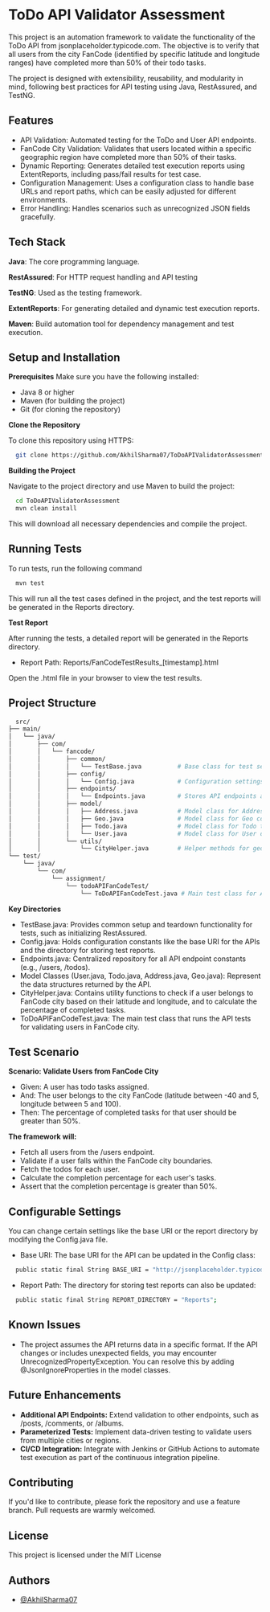 
# ToDo API Validator Assessment

This project is an automation framework to validate the functionality of the ToDo API from jsonplaceholder.typicode.com. The objective is to verify that all users from the city FanCode (identified by specific latitude and longitude ranges) have completed more than 50% of their todo tasks.

The project is designed with extensibility, reusability, and modularity in mind, following best practices for API testing using Java, RestAssured, and TestNG.


## Features

- API Validation: Automated testing for the ToDo and User API endpoints.
- FanCode City Validation: Validates that users located within a specific geographic region have completed more than 50% of their tasks.
- Dynamic Reporting: Generates detailed test execution reports using ExtentReports, including pass/fail results for test case.
- Configuration Management: Uses a configuration class to handle base URLs and report paths, which can be easily adjusted for different environments.
- Error Handling: Handles scenarios such as unrecognized JSON fields gracefully.
## Tech Stack

**Java**: The core programming language.

**RestAssured**: For HTTP request handling and API testing

**TestNG**: Used as the testing framework.

**ExtentReports**: For generating detailed and dynamic test execution reports.

**Maven**: Build automation tool for dependency management and test execution.



## Setup and Installation

**Prerequisites**
Make sure you have the following installed:

- Java 8 or higher
- Maven (for building the project)
- Git (for cloning the repository)

**Clone the Repository**

To clone this repository using HTTPS:

```bash
  git clone https://github.com/AkhilSharma07/ToDoAPIValidatorAssessment.git
```
**Building the Project**

Navigate to the project directory and use Maven to build the project:

```bash
  cd ToDoAPIValidatorAssessment
  mvn clean install
```

This will download all necessary dependencies and compile the project.





## Running Tests

To run tests, run the following command

```bash
  mvn test
```

This will run all the test cases defined in the project, and the test reports will be generated in the Reports directory.

**Test Report**

After running the tests, a detailed report will be generated in the Reports directory.

- Report Path: Reports/FanCodeTestResults_[timestamp].html

Open the .html file in your browser to view the test results.




## Project Structure

```bash
  src/
├── main/
│   └── java/
│       ├── com/
│       │   └── fancode/
│       │       ├── common/
│       │       │   └── TestBase.java          # Base class for test setup and teardown
│       │       ├── config/
│       │       │   └── Config.java            # Configuration settings for API base URI and reports
│       │       ├── endpoints/
│       │       │   └── Endpoints.java         # Stores API endpoints as constants
│       │       ├── model/
│       │       │   ├── Address.java           # Model class for Address
│       │       │   ├── Geo.java               # Model class for Geo coordinates
│       │       │   ├── Todo.java              # Model class for Todo tasks
│       │       │   └── User.java              # Model class for User details
│       │       └── utils/
│       │           └── CityHelper.java        # Helper methods for geolocation validation and task completion
└── test/
    └── java/
        └── com/
            └── assignment/
                └── todoAPIFanCodeTest/
                    └── ToDoAPIFanCodeTest.java # Main test class for API validation


```

**Key Directories**

- TestBase.java: Provides common setup and teardown functionality for tests, such as initializing RestAssured.
- Config.java: Holds configuration constants like the base URI for the APIs and the directory for storing test reports.
- Endpoints.java: Centralized repository for all API endpoint constants (e.g., /users, /todos).
- Model Classes (User.java, Todo.java, Address.java, Geo.java): Represent the data structures returned by the API.
- CityHelper.java: Contains utility functions to check if a user belongs to FanCode city based on their latitude and longitude, and to calculate the percentage of completed tasks.
- ToDoAPIFanCodeTest.java: The main test class that runs the API tests for validating users in FanCode city.
## Test Scenario

**Scenario: Validate Users from FanCode City**

- Given: A user has todo tasks assigned.
- And: The user belongs to the city FanCode (latitude between -40 and 5, longitude between 5 and 100).
- Then: The percentage of completed tasks for that user should be greater than 50%.

**The framework will:**

- Fetch all users from the /users endpoint.
- Validate if a user falls within the FanCode city boundaries.
- Fetch the todos for each user.
- Calculate the completion percentage for each user's tasks.
- Assert that the completion percentage is greater than 50%.



## Configurable Settings

You can change certain settings like the base URI or the report directory by modifying the Config.java file.

- Base URI: The base URI for the API can be updated in the Config class:
```bash
  public static final String BASE_URI = "http://jsonplaceholder.typicode.com";
```
- Report Path: The directory for storing test reports can also be updated:
```bash
  public static final String REPORT_DIRECTORY = "Reports";
```

## Known Issues

- The project assumes the API returns data in a specific format. If the API changes or includes unexpected fields, you may encounter UnrecognizedPropertyException. You can resolve this by adding @JsonIgnoreProperties in the model classes.
## Future Enhancements

- **Additional API Endpoints:** Extend validation to other endpoints, such as /posts, /comments, or /albums.
- **Parameterized Tests:** Implement data-driven testing to validate users from multiple cities or regions.
- **CI/CD Integration:** Integrate with Jenkins or GitHub Actions to automate test execution as part of the continuous integration pipeline.
## Contributing

If you'd like to contribute, please fork the repository and use a feature branch. Pull requests are warmly welcomed.
## License

This project is licensed under the MIT License


## Authors

- [@AkhilSharma07](https://github.com/AkhilSharma07)

